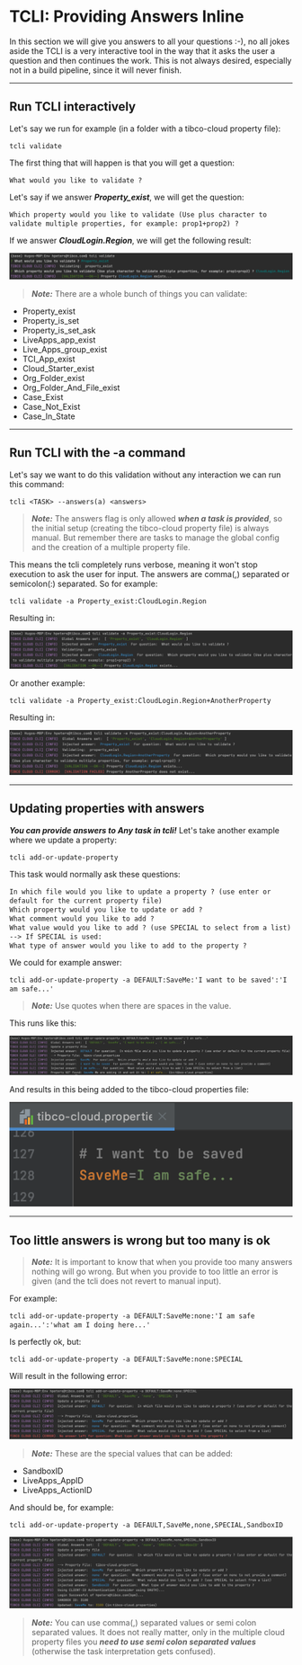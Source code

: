 # TCLI: Providing Answers Inline

In this section we will give you answers to all your questions :-), no all jokes aside the TCLI is a very interactive tool in the way that it asks the user a question and then continues the work. This is not always desired, especially not in a build pipeline, since it will never finish. 

---
## Run TCLI interactively

Let's say we run for example (in a folder with a tibco-cloud property file):

```console
tcli validate
```

The first thing that will happen is that you will get a question:

```console
What would you like to validate ?
```

Let's say if we answer ***Property_exist***, we will get the question:

```console
Which property would you like to validate (Use plus character to validate multiple properties, for example: prop1+prop2) ?
```

If we answer ***CloudLogin.Region***, we will get the following result:

![TCLI_Show_Links](imgs/006_Validate.png)

> ***Note:*** There are a whole bunch of things you can validate:
* Property_exist
* Property_is_set
* Property_is_set_ask
* LiveApps_app_exist
* Live_Apps_group_exist
* TCI_App_exist
* Cloud_Starter_exist
* Org_Folder_exist
* Org_Folder_And_File_exist
* Case_Exist
* Case_Not_Exist
* Case_In_State


---
## Run TCLI with the -a command
Let's say we want to do this validation without any interaction we can run this command:

```console
tcli <TASK> --answers(a) <answers>
```

> ***Note:*** The answers flag is only allowed ***when a task is provided***, so the initial setup (creating the tibco-cloud property file) is always manual. But remember there are tasks to manage the global config and the creation of a multiple property file.

This means the tcli completely runs verbose, meaning it won't stop execution to ask the user for input. The answers are comma(,) separated or semicolon(:) separated. So for example:

```console
tcli validate -a Property_exist:CloudLogin.Region
```

Resulting in:

![TCLI_Show_Links](imgs/006_Provide_Answers.png)

Or another example:

```console
tcli validate -a Property_exist:CloudLogin.Region+AnotherProperty
```

Resulting in:

![TCLI_Show_Links](imgs/006_Answers_Validation_Failed.png)

---
## Updating properties with answers

***You can provide answers to Any task in tcli!*** Let's take another example where we update a property:

```console
tcli add-or-update-property
```

This task would normally ask these questions:

```console
In which file would you like to update a property ? (use enter or default for the current property file)
Which property would you like to update or add ?
What comment would you like to add ?
What value would you like to add ? (use SPECIAL to select from a list)
--> If SPECIAL is used:
What type of answer would you like to add to the property ?
```

We could for example answer:

```console
tcli add-or-update-property -a DEFAULT:SaveMe:'I want to be saved':'I am safe...'
```
> ***Note:*** Use quotes when there are spaces in the value.

This runs like this:

![TCLI_Show_Links](imgs/006_Save_Me.png)

And results in this being added to the tibco-cloud properties file:

![TCLI_Show_Links](imgs/006_Saved.png)

---
## Too little answers is wrong but too many is ok

> ***Note:*** It is important to know that when you provide too many answers nothing will go wrong. But when you provide to too little an error is given (and the tcli does not revert to manual input).

For example:

```console
tcli add-or-update-property -a DEFAULT:SaveMe:none:'I am safe again...':'what am I doing here...'
```

Is perfectly ok, but:

```console
tcli add-or-update-property -a DEFAULT:SaveMe:none:SPECIAL
```

Will result in the following error:

![TCLI_Show_Links](imgs/006_Too_little_Answers.png)

> ***Note:*** These are the special values that can be added:

* SandboxID
* LiveApps_AppID
* LiveApps_ActionID 

And should be, for example:

```console
tcli add-or-update-property -a DEFAULT,SaveMe,none,SPECIAL,SandboxID
```

![TCLI_Show_Links](imgs/006_Right_Answer.png)

> ***Note:*** You can use comma(,) separated values or semi colon separated values. It does not really matter, only in the multiple cloud property files you ***need to use semi colon separated values*** (otherwise the task interpretation gets confused). 
